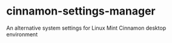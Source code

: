 # cinnamon-settings-manager
An alternative system settings for Linux Mint Cinnamon desktop environment

